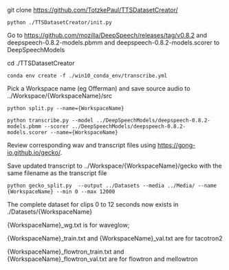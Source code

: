 git clone https://github.com/TotzkePaul/TTSDatasetCreator/

`python ./TTSDatasetCreator/init.py`

Go to https://github.com/mozilla/DeepSpeech/releases/tag/v0.8.2
and deepspeech-0.8.2-models.pbmm and deepspeech-0.8.2-models.scorer to DeepSpeechModels

cd ./TTSDatasetCreator

`conda env create -f ./win10_conda_env/transcribe.yml`

Pick a Workspace name (eg Offerman) and save source audio to ../Workspace/{WorkspaceName}/src 

`python split.py --name={WorkspaceName}`

`python transcribe.py --model ../DeepSpeechModels/deepspeech-0.8.2-models.pbmm --scorer ../DeepSpeechModels/deepspeech-0.8.2-models.scorer --name={WorkspaceName}`


Review corresponding wav and transcript files using https://gong-io.github.io/gecko/. 

Save updated transcript to ../Workspace/{WorkspaceName}/gecko with the same filename as the transcript file

`python gecko_split.py  --output ../Datasets --media ../Media/ --name {WorkspaceName} --min 0 --max 12000`

The complete dataset for clips 0 to 12 seconds now exists in ./Datasets/{WorkspaceName}

{WorkspaceName}_wg.txt is for waveglow; 

{WorkspaceName}_train.txt and {WorkspaceName}_val.txt are for tacotron2

{WorkspaceName}_flowtron_train.txt and {WorkspaceName}_flowtron_val.txt are for flowtron and mellowtron